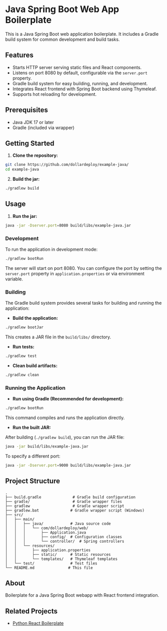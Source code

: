 # Java Spring Boot Web App Boilerplate

This is a Java Spring Boot web application boilerplate. It includes a Gradle build system for common development and build tasks.

## Features

* Starts HTTP server serving static files and React components.
* Listens on port 8080 by default, configurable via the `server.port` property.
* Gradle build system for easy building, running, and development.
* Integrates React frontend with Spring Boot backend using Thymeleaf.
* Supports hot reloading for development.

## Prerequisites

* Java JDK 17 or later
* Gradle (included via wrapper)

## Getting Started

1. **Clone the repository:**  

```bash
git clone https://github.com/dollardeploy/example-java/
cd example-java
```

2. **Build the jar:**  

```bash
./gradlew build
```

## Usage

1. **Run the jar:**  

```bash
java -jar -Dserver.port=8080 build/libs/example-java.jar
```

### Development

To run the application in development mode:

```bash
./gradlew bootRun
```

The server will start on port 8080. You can configure the port by setting the `server.port` property in `application.properties` or via environment variable.

### Building

The Gradle build system provides several tasks for building and running the application:

* **Build the application:**  

```bash
./gradlew bootJar
```

This creates a JAR file in the `build/libs/` directory.

* **Run tests:**  

```bash
./gradlew test
```

* **Clean build artifacts:**  

```bash
./gradlew clean
```

### Running the Application

* **Run using Gradle (Recommended for development):**  

```bash
./gradlew bootRun
```

This command compiles and runs the application directly.

* **Run the built JAR:**  

After building (`./gradlew build`), you can run the JAR file:
```bash
java -jar build/libs/example-java.jar
```
  
To specify a different port:
```bash
java -jar -Dserver.port=9000 build/libs/example-java.jar
```

## Project Structure

```
.
├── build.gradle              # Gradle build configuration
├── gradle/                   # Gradle wrapper files
├── gradlew                   # Gradle wrapper script
├── gradlew.bat              # Gradle wrapper script (Windows)
├── src/
│   ├── main/
│   │   ├── java/            # Java source code
│   │   │   └── com/dollardeploy/web/
│   │   │       ├── Application.java
│   │   │       ├── config/  # Configuration classes
│   │   │       └── controller/  # Spring controllers
│   │   └── resources/
│   │       ├── application.properties
│   │       ├── static/      # Static resources
│   │       └── templates/   # Thymeleaf templates
│   └── test/                # Test files
└── README.md               # This file
```

## About

Boilerplate for a Java Spring Boot webapp with React frontend integration.

## Related Projects

* [Python React Boilerplate](https://github.com/AkiaCode/python-react-boilerplate)